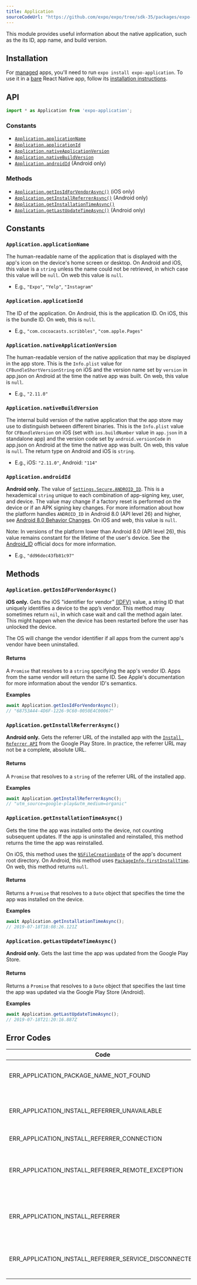 ```yaml
---
title: Application
sourceCodeUrl: "https://github.com/expo/expo/tree/sdk-35/packages/expo-application"
---
```


This module provides useful information about the native application, such as the its ID, app name, and build version.

## Installation

For [managed](../../introduction/managed-vs-bare/#managed-workflow) apps, you'll need to run `expo install expo-application`. To use it in a [bare](../../introduction/managed-vs-bare/#bare-workflow) React Native app, follow its [installation instructions](https://github.com/expo/expo/tree/master/packages/expo-application).

## API

```js
import * as Application from 'expo-application';
```

### Constants

- [`Application.applicationName`](#applicationapplicationname)
- [`Application.applicationId`](#applicationapplicationid)
- [`Application.nativeApplicationVersion`](#applicationnativeapplicationversion)
- [`Application.nativeBuildVersion`](#applicationnativebuildversion)
- [`Application.androidId`](#applicationandroidid) (Android only)

### Methods

- [`Application.getIosIdForVendorAsync()`](#applicationgetiosidforvendorasync) (iOS only)
- [`Application.getInstallReferrerAsync()`](#applicationgetinstallreferrerasync) (Android only)
- [`Application.getInstallationTimeAsync()`](#applicationgetinstallationtimeasync)
- [`Application.getLastUpdateTimeAsync()`](#applicationgetlastupdatetimeasync) (Android only)

## Constants

### `Application.applicationName`

The human-readable name of the application that is displayed with the app's icon on the device's home screen or desktop. On Android and iOS, this value is a `string` unless the name could not be retrieved, in which case this value will be `null`. On web this value is `null`.

- E.g., `"Expo"`, `"Yelp"`, `"Instagram"`

### `Application.applicationId`

The ID of the application. On Android, this is the application ID. On iOS, this is the bundle ID. On web, this is `null`.

- E.g., `"com.cocoacasts.scribbles"`, `"com.apple.Pages"`

### `Application.nativeApplicationVersion`

The human-readable version of the native application that may be displayed in the app store. This is the `Info.plist` value for `CFBundleShortVersionString` on iOS and the version name set by `version` in app.json on Android at the time the native app was built. On web, this value is `null`.

- E.g., `"2.11.0"`

### `Application.nativeBuildVersion`

The internal build version of the native application that the app store may use to distinguish between different binaries. This is the `Info.plist` value for `CFBundleVersion` on iOS (set with `ios.buildNumber` value in `app.json` in a standalone app) and the version code set by `android.versionCode` in app.json on Android at the time the native app was built. On web, this value is `null`. The return type on Android and iOS is `string`.

- E.g., iOS: `"2.11.0"`, Android: `"114"`

### `Application.androidId`

**Android only.** The value of [`Settings.Secure.ANDROID_ID`](https://developer.android.com/reference/android/provider/Settings.Secure.html#ANDROID_ID). This is a hexademical `string` unique to each combination of app-signing key, user, and device. The value may change if a factory reset is performed on the device or if an APK signing key changes. For more information about how the platform handles `ANDROID_ID` in Android 8.0 (API level 26) and higher, see [Android 8.0 Behavior Changes](https://developer.android.com/about/versions/oreo/android-8.0-changes.html#privacy-all). On iOS and web, this value is `null`.

Note: In versions of the platform lower than Android 8.0 (API level 26), this value remains constant for the lifetime of the user's device. See the [Android_ID](https://developer.android.com/reference/android/provider/Settings.Secure.html#ANDROID_ID) official docs for more information.

- E.g., `"dd96dec43fb81c97"`

## Methods

### `Application.getIosIdForVendorAsync()`

**iOS only.** Gets the iOS "identifier for vendor" [(IDFV)](https://developer.apple.com/documentation/uikit/uidevice/1620059-identifierforvendor) value, a string ID that uniquely identifies a device to the app’s vendor. This method may sometimes return `nil`, in which case wait and call the method again later. This might happen when the device has been restarted before the user has unlocked the device.

The OS will change the vendor identifier if all apps from the current app's vendor have been uninstalled.

#### Returns

A `Promise` that resolves to a `string` specifying the app's vendor ID. Apps from the same vendor will return the same ID. See Apple's documentation for more information about the vendor ID's semantics.

**Examples**

```js
await Application.getIosIdForVendorAsync();
// "68753A44-4D6F-1226-9C60-0050E4C00067"
```

### `Application.getInstallReferrerAsync()`

**Android only.** Gets the referrer URL of the installed app with the [`Install Referrer API`](https://developer.android.com/google/play/installreferrer) from the Google Play Store. In practice, the referrer URL may not be a complete, absolute URL.

#### Returns

A `Promise` that resolves to a `string` of the referrer URL of the installed app.

**Examples**

```js
await Application.getInstallReferrerAsync();
// "utm_source=google-play&utm_medium=organic"
```

### `Application.getInstallationTimeAsync()`

Gets the time the app was installed onto the device, not counting subsequent updates. If the app is uninstalled and reinstalled, this method returns the time the app was reinstalled.

On iOS, this method uses the [`NSFileCreationDate`](https://developer.apple.com/documentation/foundation/nsfilecreationdate?language=occ) of the app's document root directory. On Android, this method uses [`PackageInfo.firstInstallTime`](https://developer.android.com/reference/android/content/pm/PackageInfo.html#firstInstallTime). On web, this method returns `null`.

#### Returns

Returns a `Promise` that resolves to a `Date` object that specifies the time the app was installed on the device.

**Examples**

```js
await Application.getInstallationTimeAsync();
// 2019-07-18T18:08:26.121Z
```

### `Application.getLastUpdateTimeAsync()`

**Android only.** Gets the last time the app was updated from the Google Play Store.

#### Returns

Returns a `Promise` that resolves to a `Date` object that specifies the last time the app was updated via the Google Play Store (Android).

**Examples**

```js
await Application.getLastUpdateTimeAsync();
// 2019-07-18T21:20:16.887Z
```

## Error Codes

| Code                                              | Description                                                                                                                                                                                                                                                                                                                                                                                   |
| ------------------------------------------------- | --------------------------------------------------------------------------------------------------------------------------------------------------------------------------------------------------------------------------------------------------------------------------------------------------------------------------------------------------------------------------------------------- |
| ERR_APPLICATION_PACKAGE_NAME_NOT_FOUND            | Error code thrown by `getInstallationTimeAsync` and `getLastUpdateTimeAsync`. This may be thrown if the package information or package name could not be retrieved.                                                                                                                                                                                                                                |
| ERR_APPLICATION_INSTALL_REFERRER_UNAVAILABLE      | The current Play Store app doesn't provide the installation referrer API, or the Play Store may not be installed. This error code may come up when testing on an AVD that doesn't come with the Play Store pre-installed, such as the Google Pixel 3 and Nexus 6.                                                                                                                             |
| ERR_APPLICATION_INSTALL_REFERRER_CONNECTION       | A connection could not be established to the Google Play Store.                                                                                                                                                                                 |
| ERR_APPLICATION_INSTALL_REFERRER_REMOTE_EXCEPTION | A `RemoteException` was thrown after a connection was established to the Play Store. This may happen if the process hosting the remote object is no longer available, which usually means the process crashed. See https://stackoverflow.com/questions/3156389/android-remoteexceptions-and-services.                                                                                         |
| ERR_APPLICATION_INSTALL_REFERRER                  | General default case error code for the `getInstallReferrerAsync` method. This error code will be thrown if an exception occurred when getting the install referrer, but the exception was none of the more precise errors. The [`responseCode`](https://developer.android.com/reference/com/android/installreferrer/api/InstallReferrerClient.InstallReferrerResponse.html) is provided along with the error. |
| ERR_APPLICATION_INSTALL_REFERRER_SERVICE_DISCONNECTED | Connection to the install referrer service was lost. This error is thrown when an attempt was made to connect and set up the install referrer service, but the connection was lost. See the [Android documentation](https://developer.android.com/reference/com/android/installreferrer/api/InstallReferrerStateListener) for more information. |
